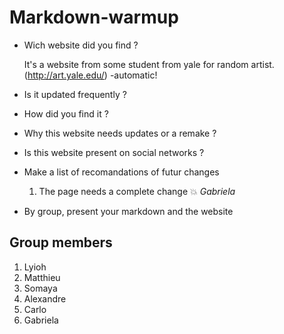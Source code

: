 
# Markdown-warmup

* Wich website did you find ?

  It's a website from some student from yale for random artist.(http://art.yale.edu/) -automatic!


* Is it updated frequently ?

* How did you find it ?

* Why this website needs updates or a remake ?

* Is this website present on social networks ?

* Make a list of recomandations of futur changes

  1. The page needs a complete change :boom: *Gabriela*

* By group, present your markdown and the website


## Group members

1. Lyioh
2. Matthieu
3. Somaya
4. Alexandre
5. Carlo
6. Gabriela




